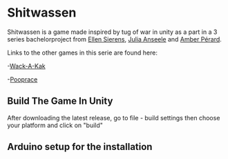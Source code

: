 # Shitwassen
Shitwassen is a game made inspired by tug of war in unity as a part in a 3 series bachelorproject from [Ellen Sierens](https://www.sierensellen.be/ "Ellen Sierens Portfolio"), [Julia Anseele](https://juliaanseele.myportfolio.com/ "Julia Anseele Protfolio") and [Amber Pérard](http://amberperard-devine.be/ "Amber Perard Portfolio"). 

Links to the other games in this serie are found here:

-[Wack-A-Kak](https://github.com/Moongirl1207/Wack-A-Kak)

-[Pooprace](https://github.com/Moongirl1207/Pooprace)

## Build The Game In Unity
After downloading the latest release, go to file -  build settings then choose your platform and click on "build"


## Arduino setup for the installation
